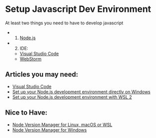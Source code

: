 # Setup Javascript Dev Environment

At least two things you need to have to develop javascript

- 1. [Node.js](https://nodejs.org/)  
- 2. IDE:
    - [Visual Studio Code](https://code.visualstudio.com?WT.mc_id=beginner-ch9-niner) 
    - [WebStorm](https://www.jetbrains.com/webstorm/download/download-thanks.html)

## Articles you may need:

- [Visual Studio Code](https://code.visualstudio.com?WT.mc_id=beginner-ch9-niner)
- [Set up your Node.js development environment directly on Windows](https://docs.microsoft.com/windows/nodejs/setup-on-windows?WT.mc_id=beginner-ch9-niner)
- [Set up your Node.js development environment with WSL 2](https://docs.microsoft.com/windows/nodejs/setup-on-wsl2?WT.mc_id=beginner-ch9-niner)


## Nice to Have:

- [Node Version Manager for Linux, macOS or WSL](https://github.com/nvm-sh/nvm/blob/master/README.md)
- [Node Version Manager for Windows](https://github.com/coreybutler/nvm-windows)
